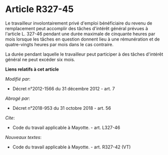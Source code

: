 # Article R327-45

Le travailleur involontairement privé d'emploi bénéficiaire du revenu de remplacement peut accomplir des tâches d'intérêt
général prévues à l'article L. 327-46 pendant une durée maximale de cinquante heures par mois lorsque les tâches en question
donnent lieu à une rémunération et de quatre-vingts heures par mois dans le cas contraire. 

La durée pendant laquelle le travailleur peut participer à des tâches d'intérêt général ne peut excéder six mois.

**Liens relatifs à cet article**

_Modifié par_:

  - Décret n°2012-1566 du 31 décembre 2012 - art. 7

_Abrogé par_:

  - Décret n°2018-953 du 31 octobre 2018 - art. 56

_Cite_:

  - Code du travail applicable à Mayotte. - art. L327-46

_Nouveaux textes_:

  - Code du travail applicable à Mayotte. - art. R327-42 (VT)
